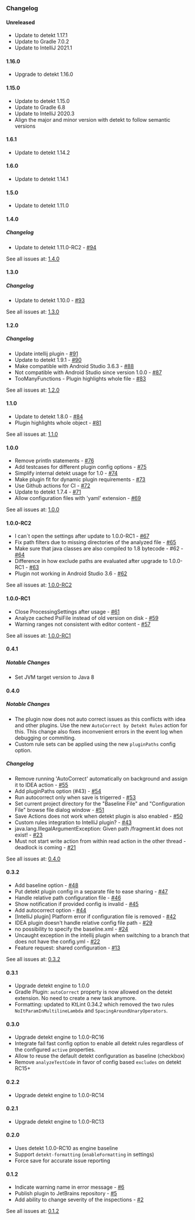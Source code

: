 ### Changelog

#### Unreleased

- Update to detekt 1.17.1
- Update to Gradle 7.0.2
- Update to IntelliJ 2021.1

#### 1.16.0
- Upgrade to detekt 1.16.0

#### 1.15.0
- Update to detekt 1.15.0
- Update to Gradle 6.8
- Update to IntelliJ 2020.3
- Align the major and minor version with detekt to follow semantic versions

#### 1.6.1

- Update to detekt 1.14.2

#### 1.6.0

- Update to detekt 1.14.1

#### 1.5.0

- Update to detekt 1.11.0

#### 1.4.0

##### Changelog

- Update to detekt 1.11.0-RC2 - [#94](https://github.com/detekt/detekt-intellij-plugin/pull/94)

See all issues at: [1.4.0](https://github.com/detekt/detekt-intellij-plugin/milestone/10)

#### 1.3.0

##### Changelog

- Update to detekt 1.10.0 - [#93](https://github.com/detekt/detekt-intellij-plugin/pull/93)

See all issues at: [1.3.0](https://github.com/detekt/detekt-intellij-plugin/milestone/9)

#### 1.2.0

##### Changelog

- Update intellij plugin - [#91](https://github.com/detekt/detekt-intellij-plugin/pull/91)
- Update to detekt 1.9.1 - [#90](https://github.com/detekt/detekt-intellij-plugin/pull/90)
- Make compatible with Android Studio 3.6.3 - [#88](https://github.com/detekt/detekt-intellij-plugin/pull/88)
- Not compatible with Android Studio since version 1.0.0 - [#87](https://github.com/detekt/detekt-intellij-plugin/issues/87)
- TooManyFunctions - Plugin highlights whole file - [#83](https://github.com/detekt/detekt-intellij-plugin/issues/83)

See all issues at: [1.2.0](https://github.com/detekt/detekt-intellij-plugin/milestone/8)

#### 1.1.0

- Update to detekt 1.8.0 - [#84](https://github.com/detekt/detekt-intellij-plugin/pull/84)
- Plugin highlights whole object - [#81](https://github.com/detekt/detekt-intellij-plugin/issues/81)

See all issues at: [1.1.0](https://github.com/detekt/detekt-intellij-plugin/milestone/7)

#### 1.0.0

- Remove println statements - [#76](https://github.com/detekt/detekt-intellij-plugin/pull/76)
- Add testcases for different plugin config options - [#75](https://github.com/detekt/detekt-intellij-plugin/pull/75)
- Simplify internal detekt usage for 1.0 - [#74](https://github.com/detekt/detekt-intellij-plugin/pull/74)
- Make plugin fit for dynamic plugin requirements - [#73](https://github.com/detekt/detekt-intellij-plugin/pull/73)
- Use Github actions for CI - [#72](https://github.com/detekt/detekt-intellij-plugin/pull/72)
- Update to detekt 1.7.4 - [#71](https://github.com/detekt/detekt-intellij-plugin/pull/71)
- Allow configuration files with 'yaml' extension - [#69](https://github.com/detekt/detekt-intellij-plugin/issues/69)

See all issues at: [1.0.0](https://github.com/detekt/detekt-intellij-plugin/milestone/6)

#### 1.0.0-RC2

- I can`t open the settings after update to 1.0.0-RC1 - [#67](https://github.com/detekt/detekt-intellij-plugin/issues/67)
- Fix path filters due to missing directories of the analyzed file - [#65](https://github.com/detekt/detekt-intellij-plugin/pull/65)
- Make sure that java classes are also compiled to 1.8 bytecode - #62 - [#64](https://github.com/detekt/detekt-intellij-plugin/pull/64)
- Difference in how exclude paths are evaluated after upgrade to 1.0.0-RC1 - [#63](https://github.com/detekt/detekt-intellij-plugin/issues/63)
- Plugin not working in Android Studio 3.6 - [#62](https://github.com/detekt/detekt-intellij-plugin/issues/62)

See all issues at: [1.0.0-RC2](https://github.com/detekt/detekt-intellij-plugin/milestone/5)

#### 1.0.0-RC1

- Close ProcessingSettings after usage - [#61](https://github.com/detekt/detekt-intellij-plugin/pull/61)
- Analyze cached PsiFile instead of old version on disk - [#59](https://github.com/detekt/detekt-intellij-plugin/pull/59)
- Warning ranges not consistent with editor content - [#57](https://github.com/detekt/detekt-intellij-plugin/issues/57)

See all issues at: [1.0.0-RC1](https://github.com/detekt/detekt-intellij-plugin/milestone/4)

#### 0.4.1

##### Notable Changes

- Set JVM target version to Java 8

#### 0.4.0

##### Notable Changes

- The plugin now does not auto correct issues as this conflicts with idea and other plugins.
Use the new `AutoCorrect by Detekt Rules` action for this.
This change also fixes inconvenient errors in the event log when debugging or commiting.
- Custom rule sets can be applied using the new `pluginPaths` config option.

##### Changelog

- Remove running 'AutoCorrect' automatically on background and assign it to IDEA action - [#55](https://github.com/detekt/detekt-intellij-plugin/pull/55)
- Add pluginPaths option (#43) - [#54](https://github.com/detekt/detekt-intellij-plugin/pull/54)
- Run autocorrect only when save is trigerred - [#53](https://github.com/detekt/detekt-intellij-plugin/issues/53)
- Set current project directory for the "Baseline File" and "Configuration File" browse file dialog window - [#51](https://github.com/detekt/detekt-intellij-plugin/pull/51)
- Save Actions does not work when detekt plugin is also enabled - [#50](https://github.com/detekt/detekt-intellij-plugin/issues/50)
- Custom rules integration to IntelliJ plugin? - [#43](https://github.com/detekt/detekt-intellij-plugin/issues/43)
- java.lang.IllegalArgumentException: Given path /fragment.kt does not exist! - [#23](https://github.com/detekt/detekt-intellij-plugin/issues/23)
- Must not start write action from within read action in the other thread - deadlock is coming - [#21](https://github.com/detekt/detekt-intellij-plugin/issues/21)

See all issues at: [0.4.0](https://github.com/detekt/detekt-intellij-plugin/milestone/3)

#### 0.3.2

- Add baseline option - [#48](https://github.com/arturbosch/detekt-intellij-plugin/pull/48)
- Put detekt plugin config in a separate file to ease sharing - [#47](https://github.com/arturbosch/detekt-intellij-plugin/pull/47)
- Handle relative path configuration file - [#46](https://github.com/arturbosch/detekt-intellij-plugin/pull/46)
- Show notification if provided config is invalid - [#45](https://github.com/arturbosch/detekt-intellij-plugin/pull/45)
- Add autocorrect option - [#44](https://github.com/arturbosch/detekt-intellij-plugin/pull/44)
- [IntelliJ plugin] Platform error if configuration file is removed - [#42](https://github.com/arturbosch/detekt-intellij-plugin/issues/42)
- IDEA plugin doesn't handle relative config file path - [#29](https://github.com/arturbosch/detekt-intellij-plugin/issues/29)
- no possibility to specify the baseline.xml - [#24](https://github.com/arturbosch/detekt-intellij-plugin/issues/24)
- Uncaught exception  in the intellij plugin when switching to a branch that does not have the config.yml - [#22](https://github.com/arturbosch/detekt-intellij-plugin/issues/22)
- Feature request: shared configuration - [#13](https://github.com/arturbosch/detekt-intellij-plugin/issues/13)

See all issues at: [0.3.2](https://github.com/arturbosch/detekt-intellij-plugin/milestone/2)

#### 0.3.1

- Upgrade detekt engine to 1.0.0
- Gradle Plugin: `autoCorrect` property is now allowed on the detekt extension. No need to create a new task anymore.
- Formatting: updated to KtLint 0.34.2 which removed the two rules `NoItParamInMultilineLambda` and `SpacingAroundUnaryOperators`. 

#### 0.3.0

- Upgrade detekt engine to 1.0.0-RC16
- Integrate fail fast config option to enable all detekt rules regardless of the configured `active` properties.
- Allow to reuse the default detekt configuration as baseline (checkbox)
- Remove `analyzeTestCode` in favor of config based `excludes` on detekt RC15+ 

#### 0.2.2

- Upgrade detekt engine to 1.0.0-RC14

#### 0.2.1

- Upgrade detekt engine to 1.0.0-RC13

#### 0.2.0

- Uses detekt 1.0.0-RC10 as engine baseline
- Support `detekt-formatting` (`enableFormatting` in settings)
- Force save for accurate issue reporting

#### 0.1.2

- Indicate warning name in error message - [#6](https://github.com/arturbosch/detekt-intellij-plugin/issues/6)
- Publish plugin to JetBrains repository - [#5](https://github.com/arturbosch/detekt-intellij-plugin/issues/5)
- Add ability to change severity of the inspections - [#2](https://github.com/arturbosch/detekt-intellij-plugin/issues/2)

See all issues at: [0.1.2](https://github.com/arturbosch/detekt-intellij-plugin/milestone/1)
